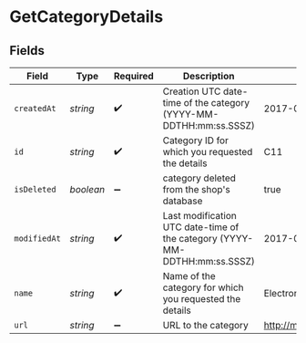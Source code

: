 # GetCategoryDetails


## Fields

| Field                                                                      | Type                                                                       | Required                                                                   | Description                                                                | Example                                                                    |
| -------------------------------------------------------------------------- | -------------------------------------------------------------------------- | -------------------------------------------------------------------------- | -------------------------------------------------------------------------- | -------------------------------------------------------------------------- |
| `createdAt`                                                                | *string*                                                                   | :heavy_check_mark:                                                         | Creation UTC date-time of the category (YYYY-MM-DDTHH:mm:ss.SSSZ)          | 2017-05-12T12:30:00Z                                                       |
| `id`                                                                       | *string*                                                                   | :heavy_check_mark:                                                         | Category ID for which you requested the details                            | C11                                                                        |
| `isDeleted`                                                                | *boolean*                                                                  | :heavy_minus_sign:                                                         | category deleted from the shop's database                                  | true                                                                       |
| `modifiedAt`                                                               | *string*                                                                   | :heavy_check_mark:                                                         | Last modification UTC date-time of the category (YYYY-MM-DDTHH:mm:ss.SSSZ) | 2017-05-12T12:30:00Z                                                       |
| `name`                                                                     | *string*                                                                   | :heavy_check_mark:                                                         | Name of the category for which you requested the details                   | Electronics                                                                |
| `url`                                                                      | *string*                                                                   | :heavy_minus_sign:                                                         | URL to the category                                                        | http://mydomain.com/category/clothing                                      |